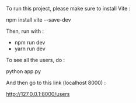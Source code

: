 To run this project, please make sure to install Vite :

npm install vite --save-dev

Then, run with :

- npm run dev
- yarn run dev

To see all the users, do :

python app.py

And then go to this link (localhost 8000) :

http://127.0.0.1:8000/users
